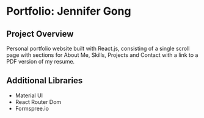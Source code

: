 Portfolio: Jennifer Gong
=============

## Project Overview

Personal portfolio website built with React.js, consisting of a single scroll page with sections for About Me, Skills, Projects and Contact with a link to a PDF version of my resume.

## Additional Libraries

- Material UI
- React Router Dom
- Formspree.io
